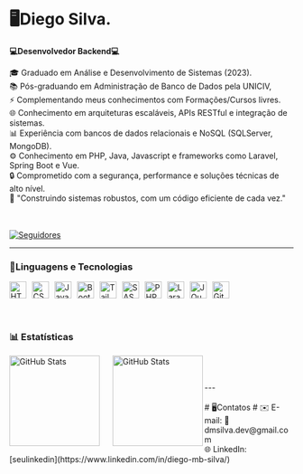 # 🖥Diego Silva. #

**💻Desenvolvedor Backend💻**

🎓 Graduado em Análise e Desenvolvimento de Sistemas (2023).<br>
📚 Pós-graduando em Administração de Banco de Dados pela UNICIV,<br> 
⚡ Complementando meus conhecimentos com Formações/Cursos livres.<br>
🌐 Conhecimento em arquiteturas escaláveis, APIs RESTful e integração de sistemas.<br>
📊 Experiência com bancos de dados relacionais e NoSQL (SQLServer, MongoDB).<br>
⚙️ Conhecimento em PHP, Java, Javascript e frameworks como Laravel, Spring Boot e Vue.<br>
🔒 Comprometido com a segurança, performance e soluções técnicas de alto nível.<br>
🚀 "Construindo sistemas robustos, com um código eficiente de cada vez."<br>
<br><br>
<p align="left">
    <a href="https://github.com/DiegoMBS?tab=followers">
        <img 
            alt="Seguidores" 
            title="Me siga no GitHub" 
            src="https://custom-icon-badges.demolab.com/github/followers/DiegoMBS?color=236ad3&labelColor=1155ba&style=for-the-badge&logo=github&label=Seguidores&logoColor=white"
        />
    </a>
</p>

---

###  🌟Linguagens e Tecnologias

<div style="display: flex; align-items: center; gap: 10px">
    <img alt="HTML" title="HTML" width="30px" src="https://cdn.jsdelivr.net/gh/devicons/devicon@latest/icons/html5/html5-original.svg" />
    <img alt="CSS" title="CSS" width="30px" src="https://cdn.jsdelivr.net/gh/devicons/devicon@latest/icons/css3/css3-original.svg" />
    <img alt="JavaScript" title="JavaScript" width="30px" src="https://cdn.jsdelivr.net/gh/devicons/devicon@latest/icons/javascript/javascript-original.svg" />
    <img alt="Bootstrap" title="Bootstrap" width="30px" src="https://cdn.jsdelivr.net/gh/devicons/devicon@latest/icons/bootstrap/bootstrap-original.svg" />
    <img alt="Tailwind" title="Tailwind" width="30px" src="https://cdn.jsdelivr.net/gh/devicons/devicon@latest/icons/tailwindcss/tailwindcss-original.svg" />
    <img alt="SASS" title="SASS" width="30px" src="https://cdn.jsdelivr.net/gh/devicons/devicon@latest/icons/sass/sass-original.svg" />
    <img alt="PHP" title="PHP" width="30px" src="https://cdn.jsdelivr.net/gh/devicons/devicon@latest/icons/php/php-original.svg" />
    <img alt="Laravel" title="Laravel" width="30px" src="https://cdn.jsdelivr.net/gh/devicons/devicon@latest/icons/laravel/laravel-original.svg" />
    <img alt="JQuery" title="JQuery" width="30px" src="https://cdn.jsdelivr.net/gh/devicons/devicon@latest/icons/jquery/jquery-original.svg" />
    <img alt="Git" title="Git" width="30px" src="https://cdn.jsdelivr.net/gh/devicons/devicon@latest/icons/git/git-original.svg" />
</div>
<br/>
<br/>

### 📊 Estatísticas

<p>
  <img 
    align="left" 
    alt="GitHub Stats" 
    height="160" 
    style="padding-right: 20px;" 
    src="https://github-readme-stats.vercel.app/api?username=DiegoMBS&show_icons=true&theme=tokyonight&include_all_commits=true&locale=pt-br" 
  />

<img 
      align="left" 
      alt="GitHub Stats" 
      height="160" 
      src="https://github-readme-stats.vercel.app/api/top-langs/?username=DiegoMBS&theme=tokyonight&layout=compact&custom_title=Tecnologias&langs_count=9" 
  />
<br><br>
</p>
---
<br><br>
# 🖥Contatos # 
    ✉️ E-mail: 📧 dmsilva.dev@gmail.com<br>
    🌐 LinkedIn: [seulinkedin](https://www.linkedin.com/in/diego-mb-silva/)

